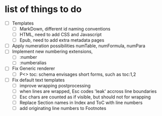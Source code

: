 # list of things to do

- [ ] Templates
  - [ ] MarkDown, different id naming conventions
  - [ ] HTML, need to add CSS and Javascript
  - [ ] Epub, need to add extra metadata pages 
- [ ] Apply numeration possibilities numTable, numFormula, numPara
- [ ] Implement new numbering extensions, 
  - [ ] :number
  - [ ] :numberalias
- [ ] Fix Generic renderer
  - [ ] P<> toc: schema envisages short forms, such as toc:1,2
- [ ] Fix default text templates
  - [ ] improve wrapping postprocessing
  - [ ] when lines are wrapped, Esc codes 'leak' accross line boundaries
  - [ ] Esc chars are counted as if visible, but should not for wrapping
  - [ ] Replace Section names in Index and ToC with line numbers
  - [ ] add originating line numbers to Footnotes 
